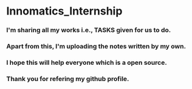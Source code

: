 # Innomatics_Internship
### I'm sharing all my works i.e., TASKS given for us to do.
### Apart from this, I'm uploading the notes written by my own.
### I hope this will help everyone which is a open source.
### Thank you for refering my github profile. 
